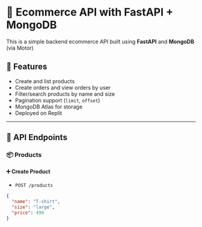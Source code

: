# 🛒 Ecommerce API with FastAPI + MongoDB

This is a simple backend ecommerce API built using **FastAPI** and **MongoDB** (via Motor)

## 🚀 Features

- Create and list products
- Create orders and view orders by user
- Filter/search products by name and size
- Pagination support (`limit`, `offset`)
- MongoDB Atlas for storage
- Deployed on Replit

---

## 🔌 API Endpoints

### 📦 Products

#### ➕ Create Product
- `POST /products`
```json
{
  "name": "T-shirt",
  "size": "large",
  "price": 499
}
